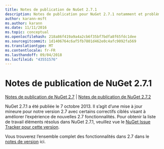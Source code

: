 ```yaml
---
title: Notes de publication de NuGet 2.7.1
description: Notes de publication pour NuGet 2.7.1 notamment et problèmes connus, correctifs de bogues, fonctionnalités ajoutées, dcr.
author: karann-msft
ms.author: karann
ms.date: 11/11/2016
ms.topic: conceptual
ms.openlocfilehash: 218a86f419a9a4a2cb6f35bf7bdfa8f65fdc1dee
ms.sourcegitcommit: 1d1406764c6af5fb7801d462e0c4afc9092fa569
ms.translationtype: MT
ms.contentlocale: fr-FR
ms.lasthandoff: 09/04/2018
ms.locfileid: "43551576"
---
```

# <a name="nuget-271-release-notes"></a>Notes de publication de NuGet 2.7.1

[Notes de publication de NuGet 2.7](../release-notes/nuget-2.7.md) | [Notes de publication de NuGet 2.7.2](../release-notes/nuget-2.7.2.md)

NuGet 2.7.1 a été publiée le 7 octobre 2013.  Il s’agit d’une mise à jour mineure pour notre version 2.7 avec certains correctifs ciblés visant à améliorer l’expérience de nouvelles 2.7 fonctionnalités. Pour obtenir la liste de travail éléments résolus dans NuGet 2.7.1, veuillez vue le [NuGet Issue Tracker pour cette version](http://nuget.codeplex.com/workitem/list/advanced?keyword=&status=Closed&type=All&priority=All&release=NuGet%202.7.1&assignedTo=All&component=All&sortField=LastUpdatedDate&sortDirection=Descending&page=0).

Vous trouverez l’ensemble complet des fonctionnalités dans 2.7 dans le [notes de version](../release-notes/nuget-2.7.md) ici.
